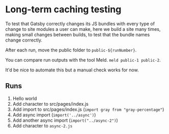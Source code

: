 # Long-term caching testing

To test that Gatsby correctly changes its JS bundles with every type of change
to site modules a user can make, here we build a site many times, making small
changes between builds, to test that the bundle names change correctly.

After each run, move the public folder to `public-${runNumber}`.

You can compare run outputs with the tool Meld. `meld public-1 public-2`.

It'd be nice to automate this but a manual check works for now.

## Runs

1.  Hello world
2.  Add character to src/pages/index.js
3.  Add import to src/pages/index.js (`import gray from "gray-percentage"`)
4.  Add async import (`import('../async')`)
5.  Add another async import (`import("../async-2")`)
6.  Add character to `async-2.js`
